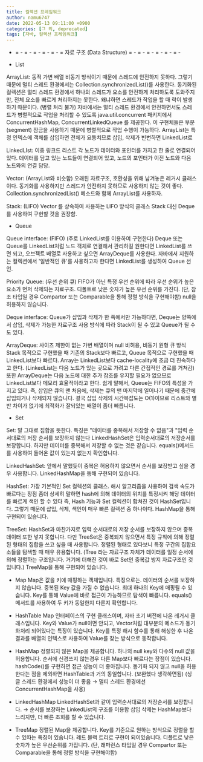 ```yaml
---
title: 컬렉션 프레임워크
author: namu6747
date: 2022-05-13 09:11:00 +0900
categories: [그 외, deprecated]
tags: [자바, 컬렉션 프레임워크]
---
```



- = - = - = - = - = - = 자료 구조 (Data Structure) = - = - = - = - = - = -

- List

ArrayList: 동적 가변 배열
비동기 방식이기 때문에 스레드에 안전하지 못하다.
그렇기 때문에 멀티 스레드 환경에서는 Collection.synchronizedList()를 사용한다.
동기화된 컬렉션은 멀티 스레드 환경에서 하나의 스레드가 요소를 안전하게 처리하도록
도와주지만, 전체 요소를 빠르게 처리하지는 못한다.
왜냐하면 스레드가 작업을 할 때 락이 발생하기 때문이다. (병렬 처리 불가)
자바에서는 멀티 스레드 환경에서 안전하면서도 스레드가 병렬적으로 작업을 처리할 수 있도록
java.util.concurrent 패키지에서 ConcurrentHashMap, ConcurrentLinkedQueue 를 제공한다.
이 구현체들은 부분(segment) 잠금을 사용하기 때문에 병렬적으로 작업 수행이 가능하다.
ArrayList는 특정 인덱스에 객체를 삽입하면 전체가 요동치므로 삽입, 삭제가 빈번하면 LinkedList로


LinkedLIst:  이중 링크드 리스트
각 노드가 데이터와 포인터를 가지고 한 줄로 연결되어 있다.
데이터를 담고 있는 노드들이 연결되어 있고, 노드의 포인터가 이전 노드와 다음 노드와의 연결 담당.

Vector: (ArrayList와 비슷함)
오래된 자료구조, 호환성을 위해 남겨놓은 레거시 클래스이다.
동기화를 사용하지만 스레드가 안전하지 못하므로 사용하지 않는 것이 좋다.
Collection.synchronizedList() 메소드와 함께 ArrayList를 사용하자.

Stack: (LIFO)
Vector 를 상속하여 사용하는 LIFO 방식의 클래스
Stack 대신 Deque 를 사용하여 구현할 것을 권장함.

- Queue

Queue interface: (FIFO) (주로 LinkedList를 이용하여 구현한다)
Deque 또는 Queue를 LinkedList처럼 노드 객체로 연결해서 관리하길 원한다면
LinkedList를 쓰면 되고, 오브젝트 배열로 사용하고 싶으면 ArrayDeque를 사용한다.
자바에서 지원하는 컬렉션에서 '일반적인 큐'를 사용하고자 한다면 LinkedList를 생성하여 Queue 선언.

Priority Queue: (우선 순위 큐)
FIFO가 아닌 특정 우선 순위에 따라 우선 순위가 높은 요소가 먼저 삭제되는 자료구조.
디폴트로 낮은 숫자가 높은 우선 순위를 가진다.
(단, 참조 타입일 경우 Compartor 또는 Comparable을 통해 정렬 방식을 구현해야함)
null을 허용하지 않습니다.

Deque interface:
Queue가 삽입과 삭제가 한 쪽에서만 가능하다면, Deque는 양쪽에서 삽입, 삭제가 가능한 자료구조
사용 방식에 따라 Stack이 될 수 있고 Queue가 될 수도 있다.

ArrayDeque: 
사이즈 제한이 없는 가변 배열이며 null 비허용, 비동기 원형 큐 방식
Stack 목적으로 구현했을 때 기존의 Stack보다 빠르고, Queue 목적으로 구현했을 때 
LinkedList보다 빠르다.
Array는 LinkedList보다 cache-locality에 조금 더 친숙하다고 한다.
(LinkedList는 다음 노드가 있는 곳으로 가려고 다른 간접적인 경로를 거쳐감)
또한 ArrayDeque는 다음 노드에 대한 추가 참조를 유지할 필요가 없으므로 
LinkedList보다 메모리 효율적이라고 한다.
쉽게 말해서, Queue는 FIFO의 특성을 가지고 있다.
즉, 삽입은 큐의 맨 처음에, 삭제는 큐의 맨 마지막에 일어나기 때문에 
 중간에 삽입되거나 삭제되지 않습니다.
결국 삽입 삭제의 시간복잡도는 O(1)이므로 리스트와 별반 차이가 없기에
 최적화가 잘되있는 배열이 좀더 빠릅니다.

- Set

Set: 말 그대로 집합을 뜻한다.
특징은 "데이터를 중복해서 저장할 수 없음"과 "입력 순서대로의 저장 순서를 보장하지 않는다
LinkedHashSet은 입력순서대로의 저장순서를 보장합니다.
 하지만 데이터를 중복해서 저장할 수 없는 것은 같습니다.
 equals()메서드를 사용하여 들어온 값이 있는지 없는지 확인합니다.

LinkedHashSet:
앞에서 말했듯이 중복은 허용하지 않으면서 순서를 보장받고 싶을 경우 사용합니다.
LinkedHashMap을 동해 구현되어 있습니다.

HashSet:
가장 기본적인 Set 컬렉션의 클래스.
해시 알고리즘을 사용하여 검색 속도가 빠르다는 장점
좀더 상세히 말하면 hash에 의해 데이터의 위치를 특정시켜
 해당 데이터를 빠르게 색인 할 수 있다
즉, Hash 기능과 Set 컬렉션이 합쳐진 것이 HashSet입니다. 
그렇기 때문에 삽입, 삭제, 색인이 매우 빠른 컬렉션 중 하나이다.
HashMap을 통해 구현되어 있습니다.

TreeSet:
HashSet과 마찬가지로 입력 순서대로의 저장 순서를 보장하지 않으며
 중복 데이터 또한 넣지 못합니다. 다만 TreeSet은 중복되지 않으면서
 특정 규칙에 의해 정렬된 형태의 집합을 쓰고 싶을 때 사용합니다.
 정렬된 형태로 있다보니 특정 구간의 집합요소들을 탐색할 때 매우 유용합니다.
(Tree 라는 자료구조 자체가 데이터를 일정 순서에 의해 정렬하는 구조입니다.
 거기에 더해진 것이 바로 Set인 중복값 방지 자료구조인 것입니다.)
TreeMap을 통해 구현되어 있습니다.

- Map
Map은 값을 키에 매핑하는 객체입니다.
특징으로는. 
데이터의 순서를 보장하지 않습니다.
중복된 Key 값을 가질 수 없습니다.
최대 하나의 Key에 매핑될 수 있습니다.
Key를 통해 Value에 바로 접근이 가능하므로 탐색이 빠릅니다.
equals()메서드를 사용하여 두 키가 동일한지 다른지 확인합니다.

- HashTable
Map 인터페이스의 구현 클래스이며, 자바 초기 버전에 나온 레거시 클래스입니다.
Key와 Value가 null이면 안되고, Vector처럼 대부분의 메소드가
 동기화처리 되어있다는 특징이 있습니다.
Key를 특정 해시 함수를 통해 해싱한 후 나온 결과를
 배열의 인텍스로 사용하여 Value를 찾는 방식으로 동작합니다.

- HashMap
정렬되지 않은 Map을 제공합니다.
하나의 null key와 다수의 null 값을 허용합니다.
순서에 신경쓰지 않는경우 다른 Map보다 빠르다는 장점이 있습니다.
hashCode()를 구현하면 접근 성능이 더 좋아집니다.
동기화 되지 않고 null을 허용한다는 점을 제외하면 HashTable과 거의 동일합니다.
 (보완했다 생각하면됨)
(싱글 스레드 환경에서 성능이 더 좋음 → 멀티 스레드 환경에선 ConcurrentHashMap을 사용)

- LinkedHashMap
LinkedHashSet과 같이 입력순서대로의 저장순서를 보장합니다.
 → 순서를 보장하는 LinkedList의 구조를 이용함
삽입 삭제는 HashMap보다 느리지만, 더 빠른 조회를 할 수 있습니다.

- TreeMap
정렬된 Map을 제공합니다.
Key를 기준으로 원하는 방식으로 정렬을 할 수 있따는 특징이 있습니다.
레드 블랙 트리로 구현이 되이있습니다.
디폴트로 낮은 숫자가 높은 우선순위를 가집니다.
(단, 래퍼런스 타입일 경우 Compartor 또는 Comparable을 통해 정렬 방식을 구현해야함)
